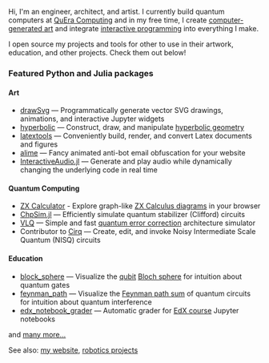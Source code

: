 Hi, I'm an engineer, architect, and artist.  I currently build quantum computers at [QuEra Computing](https://www.quera.com/about) and in my free time, I create [computer-generated art](https://github.com/cduck/hyperbolic#examples) and integrate [interactive programming](https://en.wikipedia.org/wiki/Interactive_programming) into everything I make.

I open source my projects and tools for other to use in their artwork, education, and other projects.  Check them out below!


### Featured Python and Julia packages

#### Art
- [drawSvg](https://github.com/cduck/drawSvg) — Programmatically generate vector SVG drawings, animations, and interactive Jupyter widgets
- [hyperbolic](https://github.com/cduck/hyperbolic) — Construct, draw, and manipulate [hyperbolic geometry](https://en.wikipedia.org/wiki/Hyperbolic_geometry)
- [latextools](https://github.com/cduck/latextools) — Conveniently build, render, and convert Latex documents and figures
- [alime](https://github.com/cduck/alime) — Fancy animated anti-bot email obfuscation for your website
- [InteractiveAudio.jl](https://github.com/cduck/InteractiveAudio.jl) — Generate and play audio while dynamically changing the underlying code in real time

#### Quantum Computing
- [ZX Calculator](https://github.com/cduck/zx-calculator) - Explore graph-like [ZX Calculus diagrams](https://zxcalculus.com/) in your browser
- [ChpSim.jl](https://github.com/cduck/ChpSim.jl) — Efficiently simulate quantum stabilizer (Clifford) circuits 
- [VLQ](https://github.com/cduck/VLQ) — Simple and fast [quantum error correction](https://en.wikipedia.org/wiki/Quantum_error_correction) architecture simulator
- Contributor to [Cirq](https://github.com/quantumlib/Cirq) — Create, edit, and invoke Noisy Intermediate Scale Quantum (NISQ) circuits

#### Education
- [block_sphere](https://github.com/cduck/bloch_sphere) — Visualize the [qubit](https://en.wikipedia.org/wiki/Qubit) [Bloch sphere](https://en.wikipedia.org/wiki/Bloch_sphere) for intuition about quantum gates
- [feynman_path](https://github.com/cduck/feynman_path) — Visualize the [Feynman path sum](https://en.wikipedia.org/wiki/Path_integral_formulation) of quantum circuits for intuition about quantum interference
- [edx_notebook_grader](https://github.com/cduck/edx_notebook_grader) — Automatic grader for [EdX course](https://www.edx.org/professional-certificate/uchicagox-quantum-computer-systems-design) Jupyter notebooks

and [many more...](https://github.com/cduck?tab=repositories)

See also: [my website](https://caseyduckering.com), [robotics projects](https://cduck.me/portfolio)
